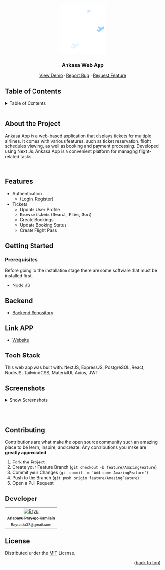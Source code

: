 
<br />
<div align="center">
  <a href="">
    <img src="public/logo.png" alt="Logo" width="150px">
  </a>

  <h3 align="center">Ankasa Web App</h3>

  <p align="center">
    <a href="https://frontend-ankasa-next-j6u4sb600-bayuaria33.vercel.app/">View Demo</a>
    ·
    <a href="https://github.com/bayuaria33/frontend-ankasa-next/issues">Report Bug</a>
    ·
    <a href="https://github.com/bayuaria33/frontend-ankasa-next/issues">Request Feature</a>
  </p>
</div>

## Table of Contents

<details>
  <summary>Table of Contents</summary>

  <ol>
    <li>
      <a href="#about-the-project">About The Project</a>
    </li>
    <li>
      <a href="#features">Features</a>
    </li>
    <li>
      <a href="#getting-started">Getting Started</a>
      <ul>
        <li><a href="#prerequisites">Prerequisites</a></li>
        <li><a href="#installation">Installation</a></li>
        <li><a href="#setup-env-example">Setup .env example</a></li>
      </ul>
    </li>
    <li><a href="#screenshots">Screenshots</a></li>
    <li><a href="#contributing">Contributing</a></li>
    <li><a href="#developer">Contact</a></li>
    <li><a href="#license">License</a></li>
  </ol>
</details>
<br/>


## About the Project

Ankasa App is a web-based application that displays tickets for multiple airlines. It comes with various features, such as ticket reservation, flight schedules viewing, as well as booking and payment processing. Developed using Next Js, Ankasa App is a convenient platform for managing flight-related tasks.

<br/>

## Features

- Authentication
  - (Login, Register)
- Tickets
  - Update User Profile
  - Browse tickets (Search, Filter, Sort)
  - Create Bookings
  - Update Booking Status
  - Create Flight Pass

## Getting Started

### Prerequisites

Before going to the installation stage there are some software that must be installed first.

- [Node JS](https://nodejs.org/en/download/)

## Backend
- [Backend Repository](https://github.com/bayuaria33/backend-ankasa)

## Link APP
- [Website](https://frontend-ankasa-next-j6u4sb600-bayuaria33.vercel.app/)


## Tech Stack
This web app was built with: NextJS, ExpressJS, PostgreSQL, React, NodeJS, TailwindCSS, MaterialUI, Axios, JWT 


## Screenshots

<details>
    <summary>Show Screenshots</summary>

| Landing Page                  |
| --------------------------------------------- |
| ![Landing](/screenshots/ss_landing.png) |

| Login Screen                        | Register Screen                           |
| ----------------------------------- | ----------------------------------------- |
| ![Login](/screenshots/ss_login.png) | ![Register](/screenshots/ss_register.png) |

| Flight Ticket Details Page | Search Tickets                          |
| --------------------------------------- | --------------------------------------- |
| ![Detail](/screenshots/ss_ticket_details.png) | ![Tickets](/screenshots/ss_tickets.png) |

| My Bookings Page                          | Profile Page                            |
| ----------------------------------------- | --------------------------------------- |
| ![Bookings](/screenshots/ss_bookings.png) | ![Profile](/screenshots/ss_profile.png) |

| Payment Page                             | Booking Pass Page                 |
| ---------------------------------------- | --------------------------------- |
| ![Payments](/screenshots/ss_payment.png) | ![Pass](/screenshots/ss_pass.png) |

</details>

<br></br>

## Contributing

Contributions are what make the open source community such an amazing place to be learn, inspire, and create. Any contributions you make are **greatly appreciated**.

1. Fork the Project
2. Create your Feature Branch (`git checkout -b feature/AmazingFeature`)
3. Commit your Changes (`git commit -m 'Add some AmazingFeature'`)
4. Push to the Branch (`git push origin feature/AmazingFeature`)
5. Open a Pull Request

## Developer

<center>
  <table>
    <tr>
      <td align="center">
        <a href="https://github.com/bayuaria33">
          <img width="100" src="https://github.com/bayuaria33.png" alt="Bayu"><br/>
          <sub><b>Ariabayu Prayogo Kamilain</b></sub> <br/>
          <sub>Bayuaria33@gmail.com</sub> <br/>
        </a>
      </td>
  </table>
</center>

## License

Distributed under the [MIT](/LICENSE) License.

<p align="right">(<a href="#top">back to top</a>)</p>